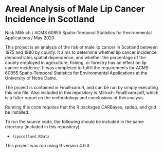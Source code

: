 # Areal Analysis of Male Lip Cancer Incidence in Scotland

Nick Milikich /
ACMS 60855 Spatio-Temporal Statistics for Environmental Applications /
May 2020

This project is an analysis of the risk of male lip cancer in Scotland between 1975 and 1980 by county. It aims to determine whether lip cancer incidence demonstrates spatial dependence, and whether the percentage of the county employed in agriculture, fishing, or forestry has an effect on lip cancer incidence. It was completed to fulfill the requirements for ACMS 60855 Spatio-Temporal Statistics for Environmental Applications at the University of Notre Dame.

The project is contained in FinalExam.R, and can be run by simply executing this one file. Also included in this repository is Milikich-FinalExam.pdf, which is a fuller report on the methodology and conclusions of this analysis.

Running this code requires that the R packages CARBayes, spdep, and grid be installed.

To run the source code, the following should be included in the same directory (included in this repository):
- `lipscotland.RData`

This project was run using R version 4.0.3.
